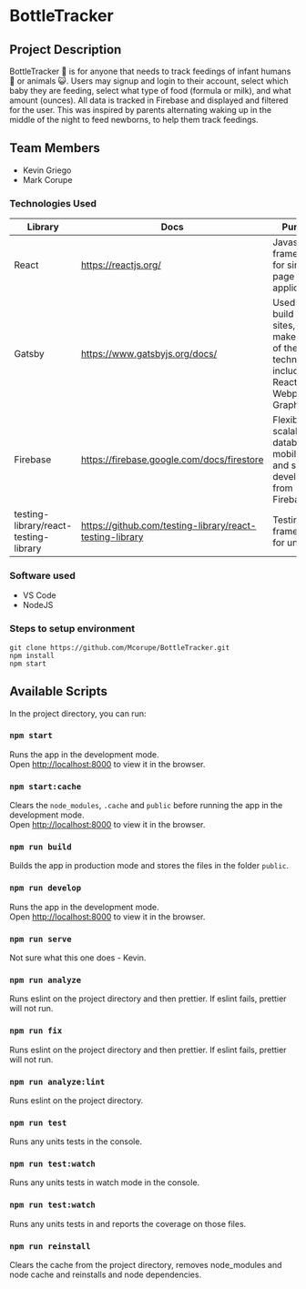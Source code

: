 # **BottleTracker**

## Project Description

BottleTracker :baby_bottle: is for anyone that needs to track feedings of infant humans :baby: or animals :smiley_cat:.
Users may signup and login to their account, select which baby they are feeding, select what type of food (formula or milk), and what amount (ounces).
All data is tracked in Firebase and displayed and filtered for the user. This was inspired by parents alternating waking up in the middle of the night to feed newborns, to help them track feedings.

## Team Members

- Kevin Griego
- Mark Corupe

### Technologies Used

| Library                               | Docs                                                     | Purpose                                                                                          |
| ------------------------------------- | -------------------------------------------------------- | ------------------------------------------------------------------------------------------------ |
| React                                 | https://reactjs.org/                                     | Javascript framework for single-page application                                                 |
| Gatsby                                | https://www.gatsbyjs.org/docs/                           | Used to build static sites, it makes use of the technologies including ReactJS, Webpack, GraphQL |
| Firebase                              | https://firebase.google.com/docs/firestore               | Flexible, scalable database for mobile, web, and server development from Firebase                |
| testing-library/react-testing-library | https://github.com/testing-library/react-testing-library | Testing framework for unit tests                                                                 |

### Software used

- VS Code
- NodeJS

### Steps to setup environment

```
git clone https://github.com/Mcorupe/BottleTracker.git
npm install
npm start
```

## Available Scripts

In the project directory, you can run:

### `npm start`

Runs the app in the development mode.<br>
Open [http://localhost:8000](http://localhost:8000) to view it in the browser.

### `npm start:cache`

Clears the `node_modules`, `.cache` and `public` before running the app in the development mode. <br> Open [http://localhost:8000](http://localhost:8000) to view it in the browser.

### `npm run build`

Builds the app in production mode and stores the files in the folder `public`.

### `npm run develop`

Runs the app in the development mode.<br>Open [http://localhost:8000](http://localhost:8000) to view it in the browser.

### `npm run serve`

Not sure what this one does - Kevin.

### `npm run analyze`

Runs eslint on the project directory and then prettier. If eslint fails, prettier will not run.

### `npm run fix`

Runs eslint on the project directory and then prettier. If eslint fails, prettier will not run.

### `npm run analyze:lint`

Runs eslint on the project directory.

### `npm run test`

Runs any units tests in the console.

### `npm run test:watch`

Runs any units tests in watch mode in the console.

### `npm run test:watch`

Runs any units tests in and reports the coverage on those files.

### `npm run reinstall`

Clears the cache from the project directory, removes node_modules and node cache and reinstalls and node dependencies.
